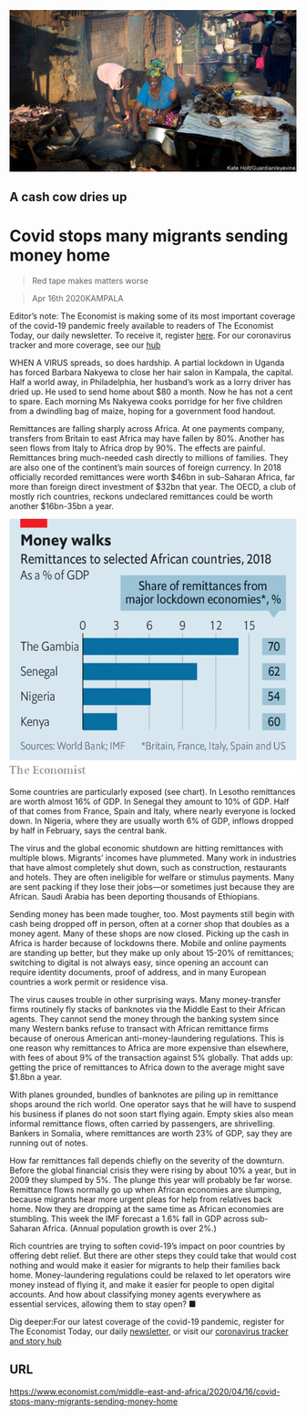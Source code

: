 ![](./images/20200418_MAP502.jpg)

## A cash cow dries up

# Covid stops many migrants sending money home

> Red tape makes matters worse

> Apr 16th 2020KAMPALA

Editor’s note: The Economist is making some of its most important coverage of the covid-19 pandemic freely available to readers of The Economist Today, our daily newsletter. To receive it, register [here](https://www.economist.com//newslettersignup). For our coronavirus tracker and more coverage, see our [hub](https://www.economist.com//coronavirus)

WHEN A VIRUS spreads, so does hardship. A partial lockdown in Uganda has forced Barbara Nakyewa to close her hair salon in Kampala, the capital. Half a world away, in Philadelphia, her husband’s work as a lorry driver has dried up. He used to send home about $80 a month. Now he has not a cent to spare. Each morning Ms Nakyewa cooks porridge for her five children from a dwindling bag of maize, hoping for a government food handout.

Remittances are falling sharply across Africa. At one payments company, transfers from Britain to east Africa may have fallen by 80%. Another has seen flows from Italy to Africa drop by 90%. The effects are painful. Remittances bring much-needed cash directly to millions of families. They are also one of the continent’s main sources of foreign currency. In 2018 officially recorded remittances were worth $46bn in sub-Saharan Africa, far more than foreign direct investment of $32bn that year. The OECD, a club of mostly rich countries, reckons undeclared remittances could be worth another $16bn-35bn a year.

![](./images/20200418_MAC246.png)

Some countries are particularly exposed (see chart). In Lesotho remittances are worth almost 16% of GDP. In Senegal they amount to 10% of GDP. Half of that comes from France, Spain and Italy, where nearly everyone is locked down. In Nigeria, where they are usually worth 6% of GDP, inflows dropped by half in February, says the central bank.

The virus and the global economic shutdown are hitting remittances with multiple blows. Migrants’ incomes have plummeted. Many work in industries that have almost completely shut down, such as construction, restaurants and hotels. They are often ineligible for welfare or stimulus payments. Many are sent packing if they lose their jobs—or sometimes just because they are African. Saudi Arabia has been deporting thousands of Ethiopians.

Sending money has been made tougher, too. Most payments still begin with cash being dropped off in person, often at a corner shop that doubles as a money agent. Many of these shops are now closed. Picking up the cash in Africa is harder because of lockdowns there. Mobile and online payments are standing up better, but they make up only about 15-20% of remittances; switching to digital is not always easy, since opening an account can require identity documents, proof of address, and in many European countries a work permit or residence visa.

The virus causes trouble in other surprising ways. Many money-transfer firms routinely fly stacks of banknotes via the Middle East to their African agents. They cannot send the money through the banking system since many Western banks refuse to transact with African remittance firms because of onerous American anti-money-laundering regulations. This is one reason why remittances to Africa are more expensive than elsewhere, with fees of about 9% of the transaction against 5% globally. That adds up: getting the price of remittances to Africa down to the average might save $1.8bn a year.

With planes grounded, bundles of banknotes are piling up in remittance shops around the rich world. One operator says that he will have to suspend his business if planes do not soon start flying again. Empty skies also mean informal remittance flows, often carried by passengers, are shrivelling. Bankers in Somalia, where remittances are worth 23% of GDP, say they are running out of notes.

How far remittances fall depends chiefly on the severity of the downturn. Before the global financial crisis they were rising by about 10% a year, but in 2009 they slumped by 5%. The plunge this year will probably be far worse. Remittance flows normally go up when African economies are slumping, because migrants hear more urgent pleas for help from relatives back home. Now they are dropping at the same time as African economies are stumbling. This week the IMF forecast a 1.6% fall in GDP across sub-Saharan Africa. (Annual population growth is over 2%.)

Rich countries are trying to soften covid-19’s impact on poor countries by offering debt relief. But there are other steps they could take that would cost nothing and would make it easier for migrants to help their families back home. Money-laundering regulations could be relaxed to let operators wire money instead of flying it, and make it easier for people to open digital accounts. And how about classifying money agents everywhere as essential services, allowing them to stay open? ■

Dig deeper:For our latest coverage of the covid-19 pandemic, register for The Economist Today, our daily [newsletter](https://www.economist.com//newslettersignup), or visit our [coronavirus tracker and story hub](https://www.economist.com//coronavirus)

## URL

https://www.economist.com/middle-east-and-africa/2020/04/16/covid-stops-many-migrants-sending-money-home
